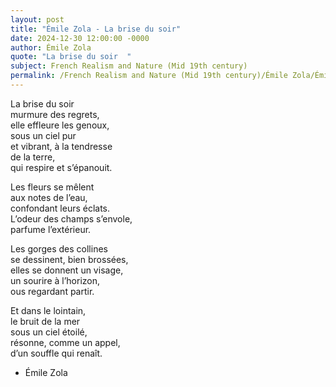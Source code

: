 ```yaml
---
layout: post
title: "Émile Zola - La brise du soir"
date: 2024-12-30 12:00:00 -0000
author: Émile Zola
quote: "La brise du soir  "
subject: French Realism and Nature (Mid 19th century)
permalink: /French Realism and Nature (Mid 19th century)/Émile Zola/Émile Zola - La brise du soir
---
```


La brise du soir  
murmure des regrets,  
elle effleure les genoux,  
sous un ciel pur  
et vibrant, à la tendresse  
de la terre,  
qui respire et s’épanouit.  

Les fleurs se mêlent  
aux notes de l’eau,  
confondant leurs éclats.  
L’odeur des champs s’envole,  
parfume l’extérieur.  

Les gorges des collines  
se dessinent, bien brossées,  
elles se donnent un visage,  
un sourire à l’horizon,  
ous regardant partir.  

Et dans le lointain,  
le bruit de la mer  
sous un ciel étoilé,  
résonne, comme un appel,  
d’un souffle qui renaît.

- Émile Zola
